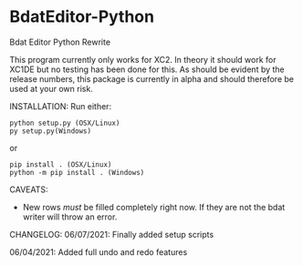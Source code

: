 # BdatEditor-Python
Bdat Editor Python Rewrite

This program currently only works for XC2. In theory it should work for XC1DE but no testing has been done for this.
As should be evident by the release numbers, this package is currently in alpha and should therefore be used at your own risk.


INSTALLATION:
Run either:

    python setup.py (OSX/Linux)
    py setup.py(Windows)

or 

    pip install . (OSX/Linux)
    python -m pip install . (Windows)


CAVEATS:

- New rows *must* be filled completely right now. If they are not the bdat writer will throw an error.


CHANGELOG:
06/07/2021: Finally added setup scripts

06/04/2021: Added full undo and redo features
